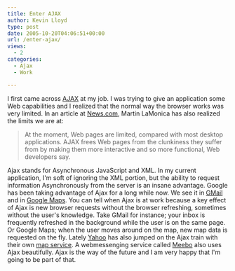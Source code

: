 ```yaml
---
title: Enter AJAX
author: Kevin Lloyd
type: post
date: 2005-10-20T04:06:51+00:00
url: /enter-ajax/
views:
  - 2
categories:
  - Ajax
  - Work

---
```

I first came across [AJAX][1] at my job. I was trying to give an application some Web capabilities and I realized that the normal way the browser works was very limited. In an article at [News.com][2], Martin LaMonica has also realized the limits we are at:

> At the moment, Web pages are limited, compared with most desktop applications. AJAX frees Web pages from the clunkiness they suffer from by making them more interactive and so more functional, Web developers say.

Ajax stands for Asynchronous JavaScript and XML. In my current application, I'm soft of ignoring the XML portion, but the ability to request information Asynchronously from the server is an insane advantage. Google has been taking advantage of Ajax for a long while now. We see it in [GMail][3] and in [Google Maps][4]. You can tell when Ajax is at work because a key effect of Ajax is new browser requests without the browser refreshing, sometimes without the user's knowledge. Take GMail for instance; your inbox is frequently refreshed in the background while the user is on the same page. Or Google Maps; when the user moves around on the map, new map data is requested on the fly. Lately [Yahoo][5] has also jumped on the Ajax train with their own [map service][6]. A webmessenging service called [Meebo][7] also uses Ajax beautifully. Ajax is the way of the future and I am very happy that I'm going to be part of that.

 [1]: http://en.wikipedia.org/wiki/AJAX
 [2]: http://news.com.com/AJAX+gives+software+a+fresh+look/2100-1007_3-5886709.html
 [3]: http://www.gmail.com
 [4]: http://maps.google.com
 [5]: http://www.yahoo.com
 [6]: http://news.com.com/Yahoo+goes+drag-and-drop+for+mapping/2100-1032_3-5929623.html
 [7]: http://www.meebo.com